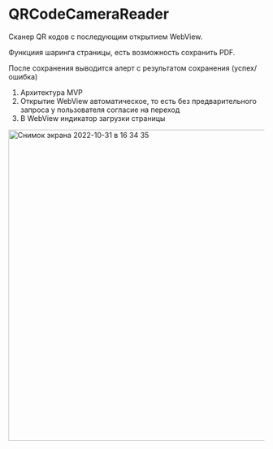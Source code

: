# QRCodeCameraReader
Сканер QR кодов с последующим открытием WebView. 

Функциия шаринга страницы, есть возможность сохранить PDF. 

После сохранения выводится алерт с результатом сохранения (успех/ошибка)

1. Архитектура MVP
2. Открытие WebView автоматическое, то есть без предварительного запроса у пользователя согласие на переход
3. В WebView индикатор загрузки страницы

<img width="613" alt="Снимок экрана 2022-10-31 в 16 34 35" src="https://user-images.githubusercontent.com/104025325/199020255-59a7ddcc-64ae-4447-a8e7-0d45164a2642.png">
